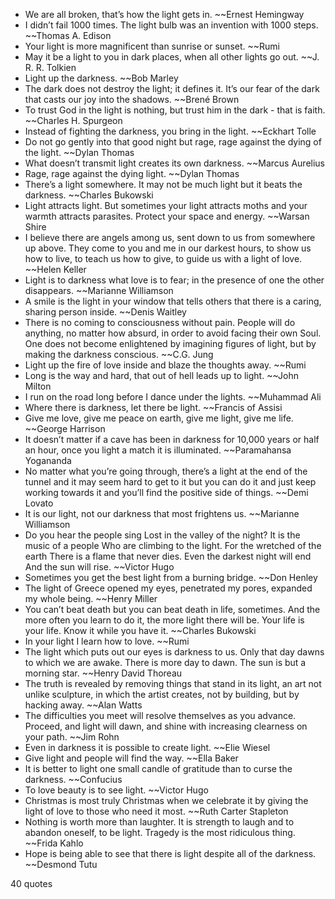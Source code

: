  - We are all broken, that’s how the light gets in. ~~Ernest Hemingway
 - I didn’t fail 1000 times. The light bulb was an invention with 1000 steps. ~~Thomas A. Edison
 - Your light is more magnificent than sunrise or sunset. ~~Rumi
 - May it be a light to you in dark places, when all other lights go out. ~~J. R. R. Tolkien
 - Light up the darkness. ~~Bob Marley
 - The dark does not destroy the light; it defines it. It’s our fear of the dark that casts our joy into the shadows. ~~Brené Brown
 - To trust God in the light is nothing, but trust him in the dark - that is faith. ~~Charles H. Spurgeon
 - Instead of fighting the darkness, you bring in the light. ~~Eckhart Tolle
 - Do not go gently into that good night but rage, rage against the dying of the light. ~~Dylan Thomas
 - What doesn’t transmit light creates its own darkness. ~~Marcus Aurelius
 - Rage, rage against the dying light. ~~Dylan Thomas
 - There’s a light somewhere. It may not be much light but it beats the darkness. ~~Charles Bukowski
 - Light attracts light. But sometimes your light attracts moths and your warmth attracts parasites. Protect your space and energy. ~~Warsan Shire
 - I believe there are angels among us, sent down to us from somewhere up above. They come to you and me in our darkest hours, to show us how to live, to teach us how to give, to guide us with a light of love. ~~Helen Keller
 - Light is to darkness what love is to fear; in the presence of one the other disappears. ~~Marianne Williamson
 - A smile is the light in your window that tells others that there is a caring, sharing person inside. ~~Denis Waitley
 - There is no coming to consciousness without pain. People will do anything, no matter how absurd, in order to avoid facing their own Soul. One does not become enlightened by imagining figures of light, but by making the darkness conscious. ~~C.G. Jung
 - Light up the fire of love inside and blaze the thoughts away. ~~Rumi
 - Long is the way and hard, that out of hell leads up to light. ~~John Milton
 - I run on the road long before I dance under the lights. ~~Muhammad Ali
 - Where there is darkness, let there be light. ~~Francis of Assisi
 - Give me love, give me peace on earth, give me light, give me life. ~~George Harrison
 - It doesn’t matter if a cave has been in darkness for 10,000 years or half an hour, once you light a match it is illuminated. ~~Paramahansa Yogananda
 - No matter what you’re going through, there’s a light at the end of the tunnel and it may seem hard to get to it but you can do it and just keep working towards it and you’ll find the positive side of things. ~~Demi Lovato
 - It is our light, not our darkness that most frightens us. ~~Marianne Williamson
 - Do you hear the people sing Lost in the valley of the night? It is the music of a people Who are climbing to the light. For the wretched of the earth There is a flame that never dies. Even the darkest night will end And the sun will rise. ~~Victor Hugo
 - Sometimes you get the best light from a burning bridge. ~~Don Henley
 - The light of Greece opened my eyes, penetrated my pores, expanded my whole being. ~~Henry Miller
 - You can’t beat death but you can beat death in life, sometimes. And the more often you learn to do it, the more light there will be. Your life is your life. Know it while you have it. ~~Charles Bukowski
 - In your light I learn how to love. ~~Rumi
 - The light which puts out our eyes is darkness to us. Only that day dawns to which we are awake. There is more day to dawn. The sun is but a morning star. ~~Henry David Thoreau
 - The truth is revealed by removing things that stand in its light, an art not unlike sculpture, in which the artist creates, not by building, but by hacking away. ~~Alan Watts
 - The difficulties you meet will resolve themselves as you advance. Proceed, and light will dawn, and shine with increasing clearness on your path. ~~Jim Rohn
 - Even in darkness it is possible to create light. ~~Elie Wiesel
 - Give light and people will find the way. ~~Ella Baker
 - It is better to light one small candle of gratitude than to curse the darkness. ~~Confucius
 - To love beauty is to see light. ~~Victor Hugo
 - Christmas is most truly Christmas when we celebrate it by giving the light of love to those who need it most. ~~Ruth Carter Stapleton
 - Nothing is worth more than laughter. It is strength to laugh and to abandon oneself, to be light. Tragedy is the most ridiculous thing. ~~Frida Kahlo
 - Hope is being able to see that there is light despite all of the darkness. ~~Desmond Tutu

40 quotes